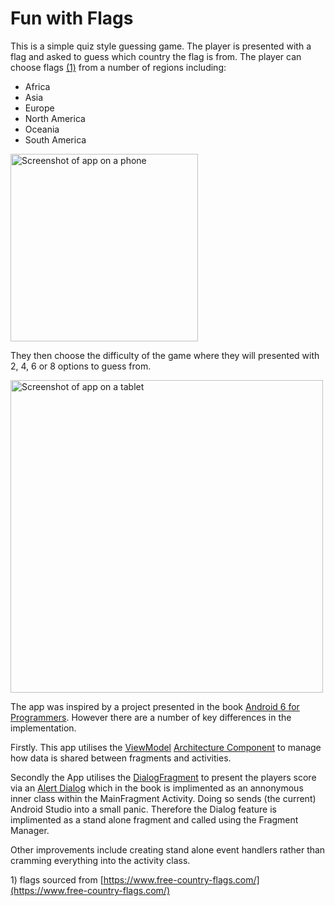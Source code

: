 # Fun with Flags
This is a simple quiz style guessing game. The player is presented with a flag and asked to guess
which country the flag is from. The player can choose flags [(1)](#1) from a number of regions including:

- Africa
- Asia
- Europe
- North America
- Oceania
- South America

<p><img src="https://raw.githubusercontent.com/nadershamma/android-fun-with-flags-quiz-app/master/misc/fun-with-flags-phone-demo_1024.gif" alt="Screenshot of app on a phone" width="300px" heigh="auto" /></p>

They then choose the difficulty of the game where they will presented with 2, 4, 6 or 8 options to guess from.

<p><img src="https://raw.githubusercontent.com/nadershamma/android-fun-with-flags-quiz-app/master/misc/screenshots/Screenshot_1530800224.png" alt="Screenshot of app on a tablet" width="500px" height="auto" /></p>



The app was inspired by a project presented in the book [Android 6 for Programmers](http://www.deitel.com/Books/Android/Android6forProgrammersAnAppDrivenApproach/tabid/3671/Default.aspx). However there are a number of key differences in the implementation.

Firstly. This app utilises the [ViewModel](https://developer.android.com/topic/libraries/architecture/viewmodel) [Architecture Component](https://developer.android.com/topic/libraries/architecture/) to manage how data is shared between fragments and activities. 

Secondly the App utilises the [DialogFragment](https://developer.android.com/reference/android/support/v4/app/DialogFragment) to present the players score via an [Alert Dialog](https://developer.android.com/reference/android/app/AlertDialog) which in the book is implimented as an annonymous inner class within the MainFragment Activity. Doing so sends (the current) Android Studio into a small panic. Therefore the Dialog feature is implimented as a stand alone fragment and called using the Fragment Manager. 

Other improvements include creating stand alone event handlers rather than cramming everything into the activity class. 

<spen name="#1">1)</span> flags sourced from [https://www.free-country-flags.com/](https://www.free-country-flags.com/)
